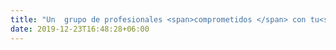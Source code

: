 ```yaml
---
title: "Un  grupo de profesionales <span>comprometidos </span> con tu<span> salud oral</span>"
date: 2019-12-23T16:48:28+06:00
---
```

